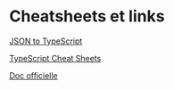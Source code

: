 # Cheatsheets et links

[JSON to TypeScript](https://transform.tools/json-to-typescript/)

[TypeScript Cheat Sheets](https://www.typescriptlang.org/cheatsheets/)

[Doc officielle](https://www.typescriptlang.org/)
